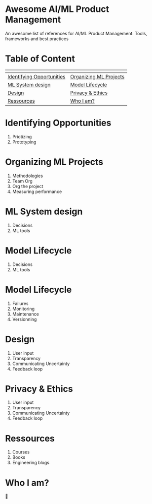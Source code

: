 # Awesome AI/ML Product Management
An awesome list of references for AI/ML Product Management: Tools, frameworks and best practices

# Table of Content
| <!-- -->                         | <!-- -->                         |
| -------------------------------- | -------------------------------- |
| [Identifying Opportunities](#identify-opp) | [Organizing ML Projects](#org-projects) |
| [ML System design](#sys-design) | [Model Lifecycle](#model-lifecycle) |
| [Design](#design) | [Privacy & Ethics](#privacy-ethics) |
| [Ressources](#ressources) | [Who I am?](#hey) |

<a name="identify-opp"></a>
# Identifying Opportunities
1. Priotizing
2. Prototyping

<a name="org-projects"></a>
# Organizing ML Projects
1. Methodologies
2. Team Org
3. Org the project
4. Measuring performance

<a name="sys-design"></a>
# ML System design
1. Decisions
2. ML tools

<a name="model-lifecycle"></a>
# Model Lifecycle
1. Decisions
2. ML tools


<a name="model-lifecycle"></a>
# Model Lifecycle
1. Failures
2. Monitoring
3. Maintenance
4. Versionning

<a name="design"></a>
# Design
1. User input
2. Transparency
3. Communicating Uncertainty
4. Feedback loop

<a name="privacy-ethics"></a>
# Privacy & Ethics
1. User input
2. Transparency
3. Communicating Uncertainty
4. Feedback loop

<a name="ressources"></a>
# Ressources
1. Courses
2. Books
3. Engineering blogs


<a name="hey"></a>
# Who I am?
👋
